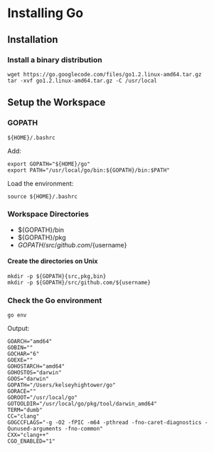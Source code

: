 # Installing Go

## Installation

### Install a binary distribution
 
    wget https://go.googlecode.com/files/go1.2.linux-amd64.tar.gz
    tar -xvf go1.2.linux-amd64.tar.gz -C /usr/local

## Setup the Workspace

### GOPATH

    ${HOME}/.bashrc

Add:

    export GOPATH="${HOME}/go"
    export PATH="/usr/local/go/bin:${GOPATH}/bin:$PATH"

Load the environment:

    source ${HOME}/.bashrc

### Workspace Directories

- ${GOPATH}/bin
- ${GOPATH}/pkg
- ${GOPATH}/src/github.com/${username}


#### Create the directories on Unix

    mkdir -p ${GOPATH}{src,pkg,bin}
    mkdir -p ${GOPATH}/src/github.com/${username}

### Check the Go environment

    go env

Output:

	GOARCH="amd64"
	GOBIN=""
	GOCHAR="6"
	GOEXE=""
	GOHOSTARCH="amd64"
	GOHOSTOS="darwin"
	GOOS="darwin"
	GOPATH="/Users/kelseyhightower/go"
	GORACE=""
	GOROOT="/usr/local/go"
	GOTOOLDIR="/usr/local/go/pkg/tool/darwin_amd64"
	TERM="dumb"
	CC="clang"
	GOGCCFLAGS="-g -O2 -fPIC -m64 -pthread -fno-caret-diagnostics -Qunused-arguments -fno-common"
	CXX="clang++"
	CGO_ENABLED="1"
